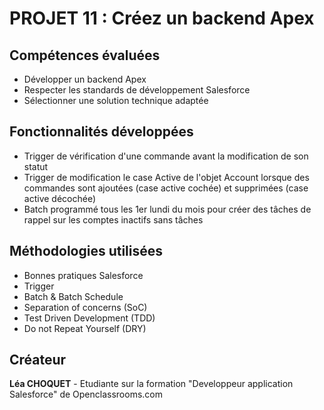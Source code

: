
  # PROJET 11 : Créez un backend Apex   
  
  ## Compétences évaluées   
  - Développer un backend Apex
  - Respecter les standards de développement Salesforce
  - Sélectionner une solution technique adaptée

  ## Fonctionnalités développées   
  - Trigger de vérification d'une commande avant la modification de son statut 
  - Trigger de modification le case Active de l'objet Account lorsque des commandes sont ajoutées (case active cochée) et supprimées (case active décochée)
  - Batch programmé tous les 1er lundi du mois pour créer des tâches de rappel sur les comptes inactifs sans tâches


  ## Méthodologies utilisées 
  - Bonnes pratiques Salesforce 
  - Trigger 
  - Batch & Batch Schedule 
  - Separation of concerns (SoC)
  - Test Driven Development (TDD)
  - Do not Repeat Yourself (DRY)
      
  ## Créateur 
  **Léa CHOQUET** - Etudiante sur la formation "Developpeur application Salesforce" de Openclassrooms.com 
  
